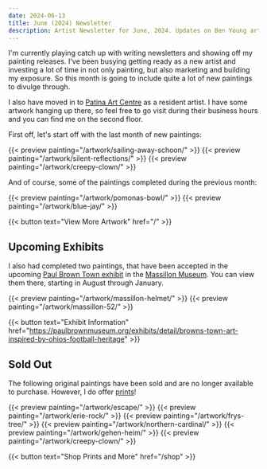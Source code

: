 ```yaml
---
date: 2024-06-13
title: June (2024) Newsletter
description: Artist Newsletter for June, 2024. Updates on Ben Young artwork completed, sold, and an upcoming Massillon Museum exhibit 
---
```


I'm currently playing catch up with writing newsletters and showing off my painting releases. I've been busying getting ready as a new artist and investing a lot of time in not only painting, but also marketing and building my exposure. So this month is going to include quite a lot of new paintings to divulge through.

I also have moved in to [Patina Art Centre](http://patinaartscentre.com/) as a resident artist. I have some artwork hanging up there, so feel free to go visit during their business hours and you can find me on the second floor.

First off, let's start off with the last month of new paintings:

{{< preview painting="/artwork/sailing-away-schoon/" >}}
{{< preview painting="/artwork/silent-reflections/" >}}
{{< preview painting="/artwork/creepy-clown/" >}}

And of course, some of the paintings completed during the previous month:

{{< preview painting="/artwork/pomonas-bowl/" >}}
{{< preview painting="/artwork/blue-jay/" >}}

{{< button text="View More Artwork" href="/" >}}


## Upcoming Exhibits ##

I also had completed two paintings, that have been accepted in the upcoming [Paul Brown Town exhibit](https://paulbrownmuseum.org) in the [Massillon Museum](https://www.massillonmuseum.org). You can view them there, starting in August through January.

{{< preview painting="/artwork/massillon-helmet/" >}}
{{< preview painting="/artwork/massillon-52/" >}}

{{< button text="Exhibit Information" href="https://paulbrownmuseum.org/exhibits/detail/browns-town-art-inspired-by-ohios-football-heritage" >}}


## Sold Out ##

The following original paintings have been sold and are no longer available to purchase. However, I do offer [prints](https://benjaminjyoung.com/shop/#!/Prints/c/166807502)!

{{< preview painting="/artwork/escape/" >}}
{{< preview painting="/artwork/erie-rock/" >}}
{{< preview painting="/artwork/frys-tree/" >}}
{{< preview painting="/artwork/northern-cardinal/" >}}
{{< preview painting="/artwork/gehen-heim/" >}}
{{< preview painting="/artwork/creepy-clown/" >}}

{{< button text="Shop Prints and More" href="/shop" >}}
